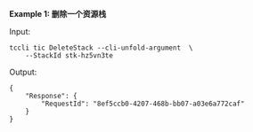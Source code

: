 **Example 1: 删除一个资源栈**



Input: 

```
tccli tic DeleteStack --cli-unfold-argument  \
    --StackId stk-hz5vn3te
```

Output: 
```
{
    "Response": {
        "RequestId": "8ef5ccb0-4207-468b-bb07-a03e6a772caf"
    }
}
```

